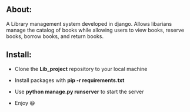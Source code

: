 
## About:
A Library management system developed in django. Allows libarians manage the catalog of books while allowing users to view books, reserve books, borrow books, and return books.

## Install:
- Clone the **Lib_project** repository to your local machine

- Install packages with **pip -r requirements.txt**

- Use **python manage.py runserver** to start the server

- Enjoy :smiley:

